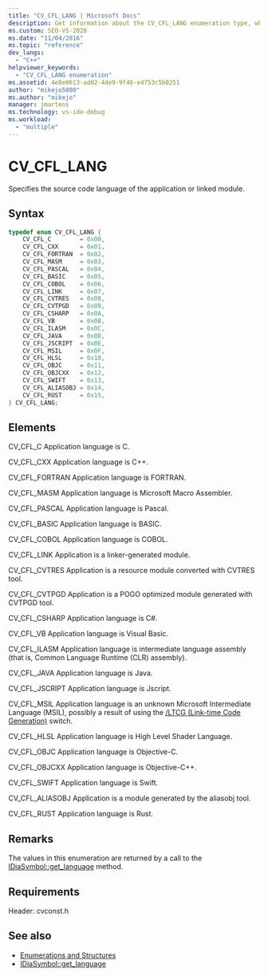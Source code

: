```yaml
---
title: "CV_CFL_LANG | Microsoft Docs"
description: Get information about the CV_CFL_LANG enumeration type, which specifies the code language of the application or linked module in the debug interface access SDK.
ms.custom: SEO-VS-2020
ms.date: "11/04/2016"
ms.topic: "reference"
dev_langs:
  - "C++"
helpviewer_keywords:
  - "CV_CFL_LANG enumeration"
ms.assetid: 4e8e0613-ad02-4de9-9f46-e4753c5b0251
author: "mikejo5000"
ms.author: "mikejo"
manager: jmartens
ms.technology: vs-ide-debug
ms.workload:
  - "multiple"
---
```

# CV_CFL_LANG
Specifies the source code language of the application or linked module.

## Syntax

```C++
typedef enum CV_CFL_LANG {
    CV_CFL_C        = 0x00,
    CV_CFL_CXX      = 0x01,
    CV_CFL_FORTRAN  = 0x02,
    CV_CFL_MASM     = 0x03,
    CV_CFL_PASCAL   = 0x04,
    CV_CFL_BASIC    = 0x05,
    CV_CFL_COBOL    = 0x06,
    CV_CFL_LINK     = 0x07,
    CV_CFL_CVTRES   = 0x08,
    CV_CFL_CVTPGD   = 0x09,
    CV_CFL_CSHARP   = 0x0A,
    CV_CFL_VB       = 0x0B,
    CV_CFL_ILASM    = 0x0C,
    CV_CFL_JAVA     = 0x0D,
    CV_CFL_JSCRIPT  = 0x0E,
    CV_CFL_MSIL     = 0x0F,
    CV_CFL_HLSL     = 0x10,
    CV_CFL_OBJC     = 0x11,
    CV_CFL_OBJCXX   = 0x12,
    CV_CFL_SWIFT    = 0x13,
    CV_CFL_ALIASOBJ = 0x14,
    CV_CFL_RUST     = 0x15,
} CV_CFL_LANG;
```

## Elements
CV_CFL_C
Application language is C.

CV_CFL_CXX
Application language is C++.

CV_CFL_FORTRAN
Application language is FORTRAN.

CV_CFL_MASM
Application language is Microsoft Macro Assembler.

CV_CFL_PASCAL
Application language is Pascal.

CV_CFL_BASIC
Application language is BASIC.

CV_CFL_COBOL
Application language is COBOL.

CV_CFL_LINK
Application is a linker-generated module.

CV_CFL_CVTRES
Application is a resource module converted with CVTRES tool.

CV_CFL_CVTPGD
Application is a POGO optimized module generated with CVTPGD tool.

CV_CFL_CSHARP
Application language is C#.

CV_CFL_VB
Application language is Visual Basic.

CV_CFL_ILASM
Application language is intermediate language assembly (that is, Common Language Runtime (CLR) assembly).

CV_CFL_JAVA
Application language is Java.

CV_CFL_JSCRIPT
Application language is Jscript.

CV_CFL_MSIL
Application language is an unknown Microsoft Intermediate Language (MSIL), possibly a result of using the [/LTCG (Link-time Code Generation)](/cpp/build/reference/ltcg-link-time-code-generation) switch.

CV_CFL_HLSL
Application language is High Level Shader Language.

CV_CFL_OBJC
Application language is Objective-C.

CV_CFL_OBJCXX
Application language is Objective-C++.

CV_CFL_SWIFT
Application language is Swift.

CV_CFL_ALIASOBJ
Application is a module generated by the aliasobj tool.

CV_CFL_RUST
Application language is Rust.

## Remarks
The values in this enumeration are returned by a call to the [IDiaSymbol::get_language](../../debugger/debug-interface-access/idiasymbol-get-language.md) method.

## Requirements
Header: cvconst.h

## See also
- [Enumerations and Structures](../../debugger/debug-interface-access/enumerations-and-structures.md)
- [IDiaSymbol::get_language](../../debugger/debug-interface-access/idiasymbol-get-language.md)
